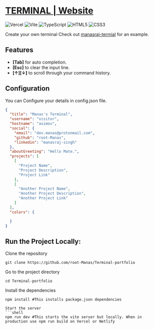 # [TERMINAL | Website](https://manasraj-terminal.vercel.app/)


![Vercel](https://img.shields.io/badge/vercel-%23000000.svg?style=for-the-badge&logo=vercel&logoColor=white)
![Vite](https://img.shields.io/badge/vite-%23646CFF.svg?style=for-the-badge&logo=vite&logoColor=white)
![TypeScript](https://img.shields.io/badge/typescript-%23007ACC.svg?style=for-the-badge&logo=typescript&logoColor=white)
![HTML5](https://img.shields.io/badge/html5-%23E34F26.svg?style=for-the-badge&logo=html5&logoColor=white)
![CSS3](https://img.shields.io/badge/css3-%231572B6.svg?style=for-the-badge&logo=css3&logoColor=white)

Create your own terminal Check out [manasraj-termial](https://manasraj-terminal.vercel.app/) for an example.

## Features
* **[Tab]** for auto completion.
* **[Esc]** to clear the input line.
* **[↑][↓]** to scroll through your command history.


## Configuration

You can Configure your details in config.json file.

```json
{
  "title": "Manas's Terminal",
  "username": "visitor",
  "hostname": "asimov",
  "social": {
    "email": "dev.manas@protonmail.com",
    "github": "root-Manas",
    "linkedin": "manasraj-singh"
  },
  "aboutGreeting": "Hello Mate.",
  "projects": [
    [
      "Project Name",
      "Project Description",
      "Project Link"
    ],
    [
      "Another Project Name",
      "Another Project Description",
      "Another Project Link"
    ]
  ],
  "colors": {

  }
}
```

## Run the Project Locally:

Clone the repository
```shell
git clone https://github.com/root-Manas/Terminal-portfolio
```
Go to the project directory
```shell
cd Terminal-portfolio
```
Install the dependencies
```shell
npm install #This installs package.json dependencies
```
```
Start the server
```shell
npm run dev #This starts the vite server but locally. When in production use npm run build on Vercel or Netlify
```
